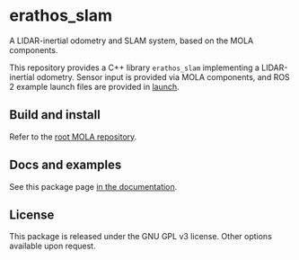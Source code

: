 # erathos_slam

A LIDAR-inertial odometry and SLAM system, based on the MOLA components.

This repository provides a C++ library `erathos_slam` implementing a LIDAR-inertial
odometry. Sensor input is provided via MOLA components, and ROS 2 example launch files
are provided in [launch](launch/).

## Build and install
Refer to the [root MOLA repository](https://github.com/MOLAorg/mola).

## Docs and examples
See this package page [in the documentation](https://docs.mola-slam.org/latest/modules.html).

## License
This package is released under the GNU GPL v3 license. Other options available upon request.
